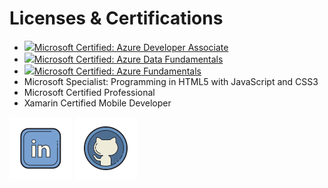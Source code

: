 # Licenses & Certifications
- <img src="https://learn.microsoft.com/en-us/media/learn/certification/badges/microsoft-certified-associate-badge.svg" width="96"/>[Microsoft Certified: Azure Developer Associate](https://learn.microsoft.com/api/credentials/share/en-us/MikeD-8750/706721BE71E1981C?sharingId=9CA6C023000B6A06)
- <img src="https://learn.microsoft.com/en-us/media/learn/certification/badges/microsoft-certified-fundamentals-badge.svg" width="96"/>[Microsoft Certified: Azure Data Fundamentals](https://learn.microsoft.com/api/credentials/share/en-us/MikeD-8750/EC41C2526F574B88?sharingId=9CA6C023000B6A06)
- <img src="https://learn.microsoft.com/en-us/media/learn/certification/badges/microsoft-certified-fundamentals-badge.svg" width="96"/>[Microsoft Certified: Azure Fundamentals](https://learn.microsoft.com/api/credentials/share/en-us/MikeD-8750/5AF88A5518DB1C7C?sharingId=9CA6C023000B6A06)
- Microsoft Specialist: Programming in HTML5 with JavaScript and CSS3
- Microsoft Certified Professional
- Xamarin Certified Mobile Developer

[![LinkedIn](icons8-linkedin-100.png)](https://www.linkedin.com/in/mikhail-dumlao-0b651714)
[![GitHub](icons8-github-100.png)](https://github.com/mikhaild908)